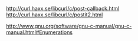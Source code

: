 http://curl.haxx.se/libcurl/c/post-callback.html
http://curl.haxx.se/libcurl/c/postit2.html



http://www.gnu.org/software/gnu-c-manual/gnu-c-manual.html#Enumerations
